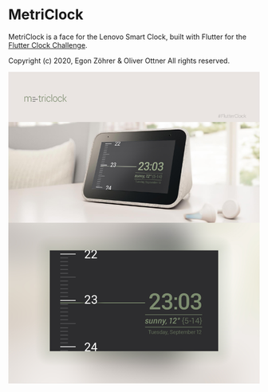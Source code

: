 # MetriClock

MetriClock is a face for the Lenovo Smart Clock, built with Flutter for the [Flutter Clock Challenge](https://flutter.dev/clock).

Copyright (c) 2020, Egon Zöhrer & Oliver Ottner
All rights reserved.

![Demo screenshot](/DemoScreenshot.jpg)
